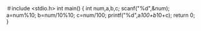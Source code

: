 ＃include <stdio.h>
int main()
{
  int num,a,b,c;
  scanf("%d",&num);
  a=num%10;
  b=num/10%10;
  c=num/100;
  printf("%d",a*100+b*10+c);
  return 0;
  }
  
